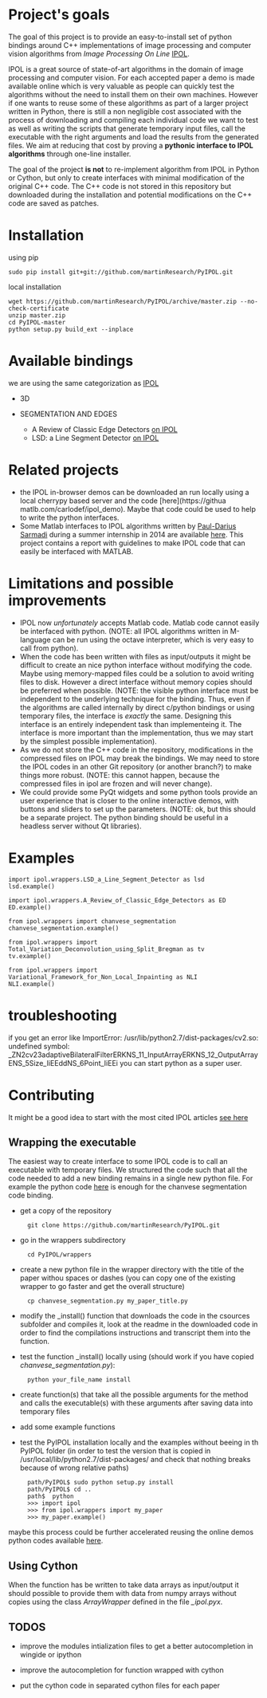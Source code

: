 # Project's goals

The goal of this project is to provide an easy-to-install set of python bindings around C++ implementations of image processing and computer vision algorithms from *Image Processing On Line* [IPOL](http://www.ipol.im/). 

IPOL is a great source of state-of-art algorithms in the domain of image processing and computer vision. For each accepted paper a demo is made available online which is very valuable as people can quickly test the algorithms without the need to install them on their own machines. However if one wants to reuse some of these algorithms as part of a larger project written in Python, there is still a non negligible cost associated with the process of downloading and compiling each individual code we want to test as well as writing the scripts that generate temporary input files, call the executable with the right arguments and load the results from the generated files. We aim at reducing that cost by proving a **pythonic interface to IPOL algorithms** through one-line installer.

The goal of the project **is not** to re-implement algorithm from IPOL in Python or Cython, but only to create interfaces with minimal modification of the original C++ code. 
The C++ code is not stored in this repository but downloaded during the installation and potential modifications on the C++ code are saved as patches. 
 
# Installation

using pip

	sudo pip install git+git://github.com/martinResearch/PyIPOL.git


local installation 

	wget https://github.com/martinResearch/PyIPOL/archive/master.zip --no-check-certificate
	unzip master.zip 
	cd PyIPOL-master
	python setup.py build_ext --inplace


# Available bindings

we are using the same categorization as [IPOL](http://www.ipol.im/)

* 3D
 
* SEGMENTATION AND EDGES
	* A Review of Classic Edge Detectors [on IPOL](http://www.ipol.im/pub/art/2012/gjmr-lsd/)
	* LSD: a Line Segment Detector [on IPOL](http://www.ipol.im/pub/art/2015/35/)

# Related projects
* the IPOL in-browser demos can be downloaded an run locally using a local cherrypy based server and the code [here](https://githua matlb.com/carlodef/ipol_demo). Maybe that code could be used to help to write the python interfaces.
* Some Matlab interfaces to IPOL algorithms written by [Paul-Darius Sarmadi](http://sarmadi.fr/mex-ipol-library/) during a summer internship in 2014 are available [here](https://github.com/Paul-Darius/ipol-matlab). This project contains a report with guidelines to make IPOL code that can easily be interfaced with MATLAB.

# Limitations and possible improvements

* IPOL now *unfortunately* accepts Matlab code. Matlab code cannot easily be interfaced with python. (NOTE: all IPOL algorithms written in M-language can be run using the octave interpreter, which is very easy to call from python). 
* When the code has been written with files as input/outputs it might be difficult to create an nice python interface without modifying the code. Maybe using memory-mapped files could be a solution to avoid writing files to disk. However a direct interface without memory copies should be preferred when possible. (NOTE: the visible python interface must be independent to the underlying technique for the binding.  Thus, even if the algorithms are called internally by direct c/python bindings or using temporary files, the interface is *exactly* the same.  Designing this interface is an entirely independent task than implementeing it.  The interface is more important than the implementation, thus we may start by the simplest possible implementation). 
* As we do not store the C++ code in the repository, modifications in the compressed files on IPOL may break the bindings. We may need to store the IPOL codes in an other Git repository (or another branch?) to make things more robust.  (NOTE: this cannot happen, because the compressed files in ipol are frozen and will never change).
* We could provide some PyQt widgets and some python tools provide an user experience that is closer to the online interactive demos, with buttons and sliders to set up the parameters. (NOTE: ok, but this should be a separate project.  The python binding should be useful in a headless server without Qt libraries).

# Examples 

	import ipol.wrappers.LSD_a_Line_Segment_Detector as lsd
	lsd.example()

	import ipol.wrappers.A_Review_of_Classic_Edge_Detectors as ED
	ED.example()

	from ipol.wrappers import chanvese_segmentation
	chanvese_segmentation.example()

	from ipol.wrappers import Total_Variation_Deconvolution_using_Split_Bregman as tv 
	tv.example()

	from ipol.wrappers import Variational_Framework_for_Non_Local_Inpainting as NLI
	NLI.example()

# troubleshooting


if you get an error like ImportError: /usr/lib/python2.7/dist-packages/cv2.so: undefined symbol: _ZN2cv23adaptiveBilateralFilterERKNS_11_InputArrayERKNS_12_OutputArrayENS_5Size_IiEEddNS_6Point_IiEEi
you can start python as a super user.

# Contributing

It might be a good idea to start with the most cited IPOL articles [see here](https://scholar.google.fr/citations?user=LFdvV4YAAAAJ)



## Wrapping the executable 
The easiest way to create interface to some IPOL code is to call an executable with temporary files.
We structured the code such that all the code needed to add a new binding remains in a single new python file.
For example the python code [here](https://github.com/martinResearch/PyIPOL/blob/master/ipol/wrappers/chanvese_segmentation.py) is enough for the chanvese segmentation code binding.

* get a copy of the repository 


		git clone https://github.com/martinResearch/PyIPOL.git


* go in the wrappers subdirectory


		cd PyIPOL/wrappers
	

* create a new python file in the wrapper directory with the title of the paper withou spaces or dashes
(you can copy one of the existing wrapper to go faster and get the overall structure)


		cp chanvese_segmentation.py my_paper_title.py
	
 
* modify the  _install() function that downloads the code in the csources subfolder and compiles it, look at the readme in the downloaded code in order to find the compilations instructions and transcript them into the function.

* test the function _install() locally using  (should work if you have copied *chanvese_segmentation.py*):
	
		python your_file_name install

* create function(s) that take all the possible arguments for the method and calls the executable(s) with these arguments after saving data into temporary files
* add some example functions
* test the PyIPOL installation locally and the examples without beeing in th PyIPOL folder (in order to test the version that is copied in /usr/local/lib/python2.7/dist-packages/ and check that nothing breaks because of wrong relative paths)

		path/PyIPOL$ sudo python setup.py install
	 	path/PyIPOL$ cd ..
		path$  python
		>>> import ipol
		>>> from ipol.wrappers import my_paper
		>>> my_paper.example()
	 
maybe this process could be further accelerated reusing the online demos python codes available [here](http://dev.ipol.im/git/?p=colom/ipol_demo.git;a=summary). 

## Using Cython

When the function has be written to take data arrays as input/output it should possible to provide them with data from numpy arrays without copies using the class *ArrayWrapper* defined in the file *_ipol.pyx*.

## TODOS

* improve the modules intialization files to get a better autocompletion in wingide or ipython

* improve the autocompletion for function wrapped with cython

* put the cython code in separated cython files for each paper 








